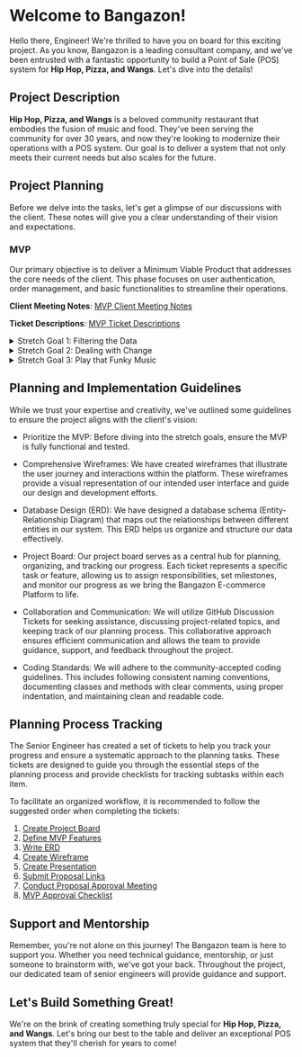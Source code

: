 # Welcome to Bangazon!

Hello there, Engineer! We're thrilled to have you on board for this exciting project. As you know, Bangazon is a leading consultant company, and we've been entrusted with a fantastic opportunity to build a Point of Sale (POS) system for **Hip Hop, Pizza, and Wangs**. Let's dive into the details!

## Project Description

**Hip Hop, Pizza, and Wangs** is a beloved community restaurant that embodies the fusion of music and food. They've been serving the community for over 30 years, and now they're looking to modernize their operations with a POS system. Our goal is to deliver a system that not only meets their current needs but also scales for the future.

## Project Planning

Before we delve into the tasks, let's get a glimpse of our discussions with the client. These notes will give you a clear understanding of their vision and expectations.

### MVP

Our primary objective is to deliver a Minimum Viable Product that addresses the core needs of the client. This phase focuses on user authentication, order management, and basic functionalities to streamline their operations.

**Client Meeting Notes**: [MVP Client Meeting Notes](./documentation/mvp/client-feature-requirements.md)

**Ticket Descriptions**: [MVP Ticket Descriptions](./documentation/mvp/tickets.md)

<details>
  <summary>Stretch Goal 1: Filtering the Data</summary>


  Building upon our MVP, this phase aims to enhance data organization and accessibility. We'll introduce features that allow users to filter and search orders, enhancing the user experience.

  **Client Meeting Notes**: [Stretch 1 Client Meeting Notes](./documentation/stretch-1/client-feature-requirements.md)
  
  **Ticket Descriptions**: [Stretch 1 Ticket Descriptions](./documentation/stretch-1/tickets.md)
  
</details>

<details>
  <summary>Stretch Goal 2: Dealing with Change</summary>
  
  As the client's business evolves, so should our application. This phase focuses on introducing online ordering capabilities and refining the menu management system.

  **Client Meeting Notes**: [Stretch 2 Client Meeting Notes](./documentation/stretch-2/client-feature-requirements.md)
  
  **Ticket Descriptions**: [Stretch 2 Ticket Descriptions](./documentation/stretch-2/tickets.md)
  
</details>

<details>
  <summary>Stretch Goal 3: Play that Funky Music</summary>
  
  Embracing the cultural essence of **Hip Hop, Pizza, and Wangs**, this phase introduces features to promote hip-hop culture, including talent booking and event management.

  **Client Meeting Notes**: [Stretch 3 Client Meeting Notes](./documentation/stretch-3/client-feature-requirements.md)
  
  **Ticket Descriptions**: [Stretch 3 Ticket Descriptions](./documentation/stretch-3/tickets.md)
  
</details>

## Planning and Implementation Guidelines

While we trust your expertise and creativity, we've outlined some guidelines to ensure the project aligns with the client's vision:

- Prioritize the MVP: Before diving into the stretch goals, ensure the MVP is fully functional and tested.

- Comprehensive Wireframes: We have created wireframes that illustrate the user journey and interactions within the platform. These wireframes provide a visual representation of our intended user interface and guide our design and development efforts.

- Database Design (ERD): We have designed a database schema (Entity-Relationship Diagram) that maps out the relationships between different entities in our system. This ERD helps us organize and structure our data effectively.

- Project Board: Our project board serves as a central hub for planning, organizing, and tracking our progress. Each ticket represents a specific task or feature, allowing us to assign responsibilities, set milestones, and monitor our progress as we bring the Bangazon E-commerce Platform to life.

- Collaboration and Communication: We will utilize GitHub Discussion Tickets for seeking assistance, discussing project-related topics, and keeping track of our planning process. This collaborative approach ensures efficient communication and allows the team to provide guidance, support, and feedback throughout the project.

- Coding Standards: We will adhere to the community-accepted coding guidelines. This includes following consistent naming conventions, documenting classes and methods with clear comments, using proper indentation, and maintaining clean and readable code.


## Planning Process Tracking

The Senior Engineer has created a set of tickets to help you track your progress and ensure a systematic approach to the planning tasks. These tickets are designed to guide you through the essential steps of the planning process and provide checklists for tracking subtasks within each item.

To facilitate an organized workflow, it is recommended to follow the suggested order when completing the tickets:

1. [Create Project Board](./documentation/process-tickets.md#ticket-create-project-board)
2. [Define MVP Features](./documentation/process-tickets.md#ticket-define-mvp-features)
3. [Write ERD](./documentation/process-tickets.md#ticket-write-erd)
4. [Create Wireframe](./documentation/process-tickets.md#ticket-create-wireframe)
5. [Create Presentation](./documentation/process-tickets.md#ticket-create-presentation)
6. [Submit Proposal Links](./documentation/process-tickets.md#ticket-submit-proposal-links)
7. [Conduct Proposal Approval Meeting](./documentation/process-tickets.md#ticket-conduct-proposal-approval-meeting)
8. [MVP Approval Checklist](./documentation/process-tickets.md#ticket-mvp-approval-checklist)
   
## Support and Mentorship

Remember, you're not alone on this journey! The Bangazon team is here to support you. Whether you need technical guidance, mentorship, or just someone to brainstorm with, we've got your back. Throughout the project, our dedicated team of senior engineers will provide guidance and support.

## Let's Build Something Great!

We're on the brink of creating something truly special for **Hip Hop, Pizza, and Wangs**. Let's bring our best to the table and deliver an exceptional POS system that they'll cherish for years to come!

